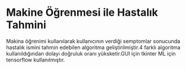 # Makine Öğrenmesi ile Hastalık Tahmini 

Makina öğrenimi kullanılarak kullanıcının verdiği semptomlar sonucunda hastalık ismini tahmin edebilen algoritma geliştirilmiştir.4 farklı algoritma kullanıldığından
dolayı doğruluk oranı yüksketir.GUI için tkinter ML için tensorflow kullanılmıştır.

